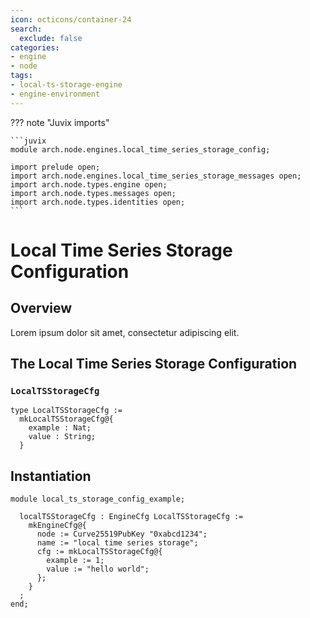 ```yaml
---
icon: octicons/container-24
search:
  exclude: false
categories:
- engine
- node
tags:
- local-ts-storage-engine
- engine-environment
---
```


??? note "Juvix imports"

    ```juvix
    module arch.node.engines.local_time_series_storage_config;

    import prelude open;
    import arch.node.engines.local_time_series_storage_messages open;
    import arch.node.types.engine open;
    import arch.node.types.messages open;
    import arch.node.types.identities open;
    ```

# Local Time Series Storage Configuration

## Overview

Lorem ipsum dolor sit amet, consectetur adipiscing elit.

## The Local Time Series Storage Configuration

### `LocalTSStorageCfg`

<!-- --8<-- [start:LocalTSStorageCfg] -->
```juvix
type LocalTSStorageCfg :=
  mkLocalTSStorageCfg@{
    example : Nat;
    value : String;
  }
```
<!-- --8<-- [end:LocalTSStorageCfg] -->

## Instantiation

<!-- --8<-- [start:localTSStorageCfg] -->
```juvix extract-module-statements
module local_ts_storage_config_example;

  localTSStorageCfg : EngineCfg LocalTSStorageCfg :=
    mkEngineCfg@{
      node := Curve25519PubKey "0xabcd1234";
      name := "local time series storage";
      cfg := mkLocalTSStorageCfg@{
        example := 1;
        value := "hello world";
      };
    }
  ;
end;
```
<!-- --8<-- [end:localTSStorageCfg] -->